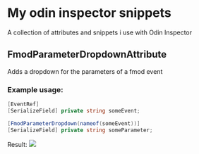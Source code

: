 # My odin inspector snippets
A collection of attributes and snippets i use with Odin Inspector

## FmodParameterDropdownAttribute 

Adds a dropdown for the parameters of a fmod event
### Example usage:
```cs
[EventRef]
[SerializeField] private string someEvent;

[FmodParameterDropdown(nameof(someEvent))]
[SerializeField] private string someParameter;
```
Result:
![](https://i.imgur.com/5U2AnQ6.png)
